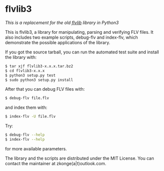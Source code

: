 # flvlib3

*This is a replacement for the old [flvlib](https://pypi.org/project/flvlib/) library in Python3*

This is flvlib3, a library for manipulating, parsing and verifying FLV
files.  It also includes two example scripts, debug-flv and index-flv,
which demonstrate the possible applications of the library.

If you got the source tarball, you can run the automated test suite
and install the library with:

```bash
$ tar xjf flvlib3-x.x.x.tar.bz2
$ cd flvlib3-x.x.x
$ python3 setup.py test
$ sudo python3 setup.py install
```

After that you can debug FLV files with:

```bash
$ debug-flv file.flv
```

and index them with:

```bash
$ index-flv -U file.flv
```

Try:

```bash
$ debug-flv --help
$ index-flv --help
```


for more available parameters.

The library and the scripts are distributed under the MIT License.
You can contact the maintainer at zkonge(a|t)outlook.com.
